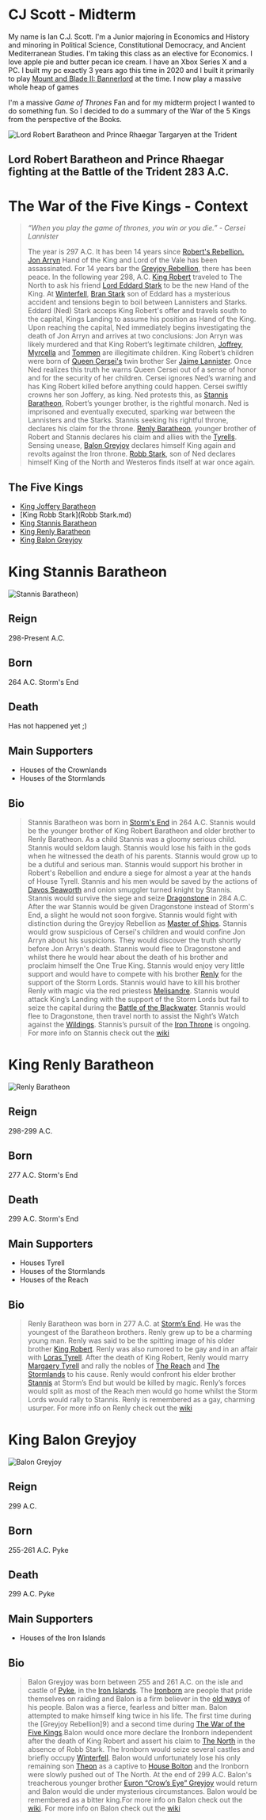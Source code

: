 # CJ Scott - Midterm
My name is Ian C.J. Scott. I'm a Junior majoring in Economics and History and minoring in Political Science, Constitutional Democracy, and Ancient Mediterranean Studies. I'm taking this class as an elective for Economics. I love apple pie and butter pecan ice cream. I have an Xbox Series X and a PC. I built my pc exactly 3 years ago this time in 2020 and I built it primarily to play [Mount and Blade II: Bannerlord](https://www.taleworlds.com/en/Games/Bannerlord/) at the time. I now play a massive whole heap of games
 
I'm a massive _Game of Thrones_ Fan and for my midterm project I wanted to do something fun. So I decided to do a summary of the War of the 5 Kings from the perspective of the Books.

![Lord Robert Baratheon and Prince Rhaegar Targaryen at the Trident](https://th.bing.com/th/id/R.b3d5752d5dc8cd2706071c11800c9187?rik=6gjlIlU3hm4XyQ&riu=http%3a%2f%2fimages2.fanpop.com%2fimages%2fphotos%2f3400000%2fRobert-vs-Rhaegar-a-song-of-ice-and-fire-3420624-936-685.jpg&ehk=LdRQcZHJpaHuyBpx9URZqRXdOIga26laRFifPes5odk%3d&risl=&pid=ImgRaw&r=0)
## **Lord Robert Baratheon and Prince Rhaegar fighting at the Battle of the Trident 283 A.C.**
# The War of the Five Kings - Context
>_“When you play the game of thrones, you win or you die.” - Cersei Lannister_  
>
  >The year is 297 A.C. It has been 14 years since [Robert's Rebellion.](https://awoiaf.westeros.org/index.php/Robert%27s_Rebellion) [Jon Arryn](https://awoiaf.westeros.org/index.php/Jon_Arryn) Hand of the King and Lord of the Vale has been assassinated. For 14 years bar the [Greyjoy Rebellion](https://awoiaf.westeros.org/index.php/Greyjoy%27s_Rebellion), there has been peace. In the following year 298, A.C. [King Robert](https://awoiaf.westeros.org/index.php/Robert_I_Baratheon) traveled to The North to ask his friend [Lord Eddard Stark](https://awoiaf.westeros.org/index.php/Eddard_Stark) to be the new Hand of the King. At [Winterfell](https://awoiaf.westeros.org/index.php/Winterfell), [Bran Stark](https://awoiaf.westeros.org/index.php/Bran_Stark) son of Eddard has a mysterious accident and tensions begin to boil between Lannisters and Starks. Eddard (Ned) Stark acceps King Robert's offer and travels south to the capital, Kings Landing to assume his position as Hand of the King. Upon reaching the capital, Ned immediately begins investigating the death of Jon Arryn and arrives at two conclusions: Jon Arryn was likely murdered and that King Robert’s legitimate children, [Joffrey](https://awoiaf.westeros.org/index.php/Joffrey_Baratheon), [Myrcella](https://awoiaf.westeros.org/index.php/Myrcella_Baratheon) and [Tommen](https://awoiaf.westeros.org/index.php/Tommen_Baratheon) are illegitimate children. King Robert’s children were born of [Queen Cersei's](https://awoiaf.westeros.org/index.php/Cersei_Lannister) twin brother Ser [Jaime Lannister](https://awoiaf.westeros.org/index.php/Jaime_Lannister). Once Ned realizes this truth he warns Queen Cersei out of a sense of honor and for the security of her children. Cersei ignores Ned’s warning and has King Robert killed before anything could happen. Cersei swiftly crowns her son Joffery, as king. Ned protests this, as [Stannis Baratheon](https://awoiaf.westeros.org/index.php/Stannis_Baratheon), Robert’s younger brother, is the rightful monarch. Ned is imprisoned and eventually executed, sparking war between the Lannisters and the Starks. Stannis seeking his rightful throne, declares his claim for the throne. [Renly Baratheon](https://awoiaf.westeros.org/index.php/Renly_Baratheon), younger brother of Robert and Stannis declares his claim and allies with the [Tyrells](https://awoiaf.westeros.org/index.php/House_Tyrell). Sensing unease, [Balon Greyjoy](https://awoiaf.westeros.org/index.php/Balon_Greyjoy) declares himself King again and revolts against the Iron throne. [Robb Stark](https://awoiaf.westeros.org/index.php/Robb_Stark), son of Ned declares himself King of the North and Westeros finds itself at war once again. 

## **The Five Kings**
* [King Joffery Baratheon](Joffery.md)
* [King Robb Stark](Robb Stark.md)
* [King Stannis Baratheon]()
* [King Renly Baratheon]()
* [King Balon Greyjoy]()

# King Stannis Baratheon
![Stannis Baratheon](https://th.bing.com/th/id/OIP.vR2gjgXLl_sQz50N5fRU6QHaJ4?w=203&h=271&c=7&r=0&o=5&dpr=1.5&pid=1.7))
## Reign
298-Present A.C.
## Born
264 A.C. Storm's End
## Death
Has not happened yet ;)
## Main Supporters
* Houses of the Crownlands
* Houses of the Stormlands
## Bio
>Stannis Baratheon was born in [Storm's End](https://awoiaf.westeros.org/index.php/Storm%27s_End) in 264 A.C. Stannis would be the younger brother of King Robert Baratheon and older brother to Renly Baratheon. As a child Stannis was a gloomy serious child. Stannis would seldom laugh. Stannis would lose his faith in the gods when he witnessed the death of his parents. Stannis would grow up to be a dutiful and serious man. Stannis would support his brother in Robert's Rebellion and endure a siege for almost a year at the hands of House Tyrell. Stannis and his men would be saved by the actions of [Davos Seaworth](https://awoiaf.westeros.org/index.php/Davos_Seaworth) and onion smuggler turned knight by Stannis. Stannis would survive the siege and seize [Dragonstone](https://awoiaf.westeros.org/index.php/Dragonstone) in 284 A.C. After the war Stannis would be given Dragonstone instead of Storm's End, a slight he would not soon forgive. Stannis would fight with distinction during the Greyjoy Rebellion as [Master of Ships](https://awoiaf.westeros.org/index.php/Master_of_ships). Stannis would grow suspicious of Cersei's children and would confine Jon Arryn about his suspicions. They would discover the truth shortly before Jon Arryn's death. Stannis would flee to Dragonstone and whilst there he would hear about the death of his brother and proclaim himself the One True King. Stannis would enjoy very little support and would have to compete with his brother [Renly](https://awoiaf.westeros.org/index.php/Renly_Baratheon) for the support of the Storm Lords. Stannis would have to kill his brother Renly with magic via the red priestess [Melisandre](https://awoiaf.westeros.org/index.php/Melisandre). Stannis would attack King’s Landing with the support of the Storm Lords but fail to seize the capital during the [Battle of the Blackwater](https://awoiaf.westeros.org/index.php/Battle_of_the_Blackwater). Stannis would flee to Dragonstone, then travel north to assist the Night’s Watch against the [Wildings](https://awoiaf.westeros.org/index.php/Free_folk). Stannis’s pursuit of the [Iron Throne](https://awoiaf.westeros.org/index.php/Iron_Throne) is ongoing.
  >For more info on Stannis check out the [wiki](https://awoiaf.westeros.org/index.php/Stannis_Baratheon)

# King Renly Baratheon
![Renly Baratheon](https://th.bing.com/th/id/OIP.3NmrAtcJcdXqLXSExCrEFwHaJ_?pid=ImgDet&rs=1)
## Reign
298-299 A.C.
## Born
277 A.C. Storm's End
## Death
299 A.C. Storm's End
## Main Supporters
* Houses Tyrell
* Houses of the Stormlands
* Houses of the Reach
## Bio
>Renly Baratheon was born in 277 A.C. at [Storm’s End](https://awoiaf.westeros.org/index.php/Storm%27s_End). He was the youngest of the Baratheon brothers. Renly grew up to be a charming young man. Renly was said to be the spitting image of his older brother [King Robert](https://awoiaf.westeros.org/index.php/Robert_I_Baratheon). Renly was also rumored to be gay and in an affair with [Loras Tyrell](https://awoiaf.westeros.org/index.php/Loras_Tyrell). After the death of King Robert, Renly would marry [Margaery Tyrell](https://awoiaf.westeros.org/index.php/Margaery_Tyrell) and rally the nobles of [The Reach](https://awoiaf.westeros.org/index.php/Reach) and [The Stormlands](https://awoiaf.westeros.org/index.php/Stormlands) to his cause. Renly would confront his elder brother [Stannis](https://awoiaf.westeros.org/index.php/Stannis_Baratheon) at Storm’s End but would be killed by magic. Renly’s forces would split as most of the Reach men would go home whilst the Storm Lords would rally to Stannis. Renly is remembered as a gay, charming usurper.
  >For more info on Renly check out the [wiki](https://awoiaf.westeros.org/index.php/Renly_Baratheon)

# King Balon Greyjoy
![Balon Greyjoy](https://cdna.artstation.com/p/assets/images/images/016/042/534/large/michele-frigo-balongreyjoy-michelefrigo.jpg?1550677236)
## Reign
299 A.C.
## Born
255-261 A.C. Pyke
## Death
299 A.C. Pyke
## Main Supporters
* Houses of the Iron Islands
## Bio
>Balon Greyjoy was born between 255 and 261 A.C. on the isle and castle of [Pyke](https://awoiaf.westeros.org/index.php/Pyke), in the [Iron Islands](https://awoiaf.westeros.org/index.php/Iron_Islands). The [Ironborn](https://awoiaf.westeros.org/index.php/Ironborn) are people that pride themselves on raiding and Balon is a firm believer in the [old ways](https://awoiaf.westeros.org/index.php/Old_Way) of his people. Balon was a fierce, fearless and bitter man. Balon attempted to make himself king twice in his life. The first time during the [Greyjoy Rebellion]9) and a second time during [The War of the Five Kings](https://awoiaf.westeros.org/index.php/War_of_the_Five_Kings).Balon would once more declare the Ironborn independent after the death of King Robert and assert his claim to [The North](https://awoiaf.westeros.org/index.php/North) in the absence of Robb Stark. The Ironborn would seize several castles and briefly occupy [Winterfell](https://awoiaf.westeros.org/index.php/Winterfell). Balon would unfortunately lose his only remaining son [Theon](https://awoiaf.westeros.org/index.php/Theon_Greyjoy) as a captive to [House Bolton](https://awoiaf.westeros.org/index.php/House_Bolton) and the Ironborn were slowly pushed out of The North. At the end of 299 A.C. Balon's treacherous younger brother [Euron “Crow’s Eye” Greyjoy](https://awoiaf.westeros.org/index.php/Euron_Greyjoy) would return and Balon would die under mysterious circumstances. Balon would be remembered as a bitter king.For more info on Balon check out the [wiki](https://awoiaf.westeros.org/index.php/Balon_Greyjoy).
>For more info on Balon check out the [wiki](https://awoiaf.westeros.org/index.php/Balon_Greyjoy)
